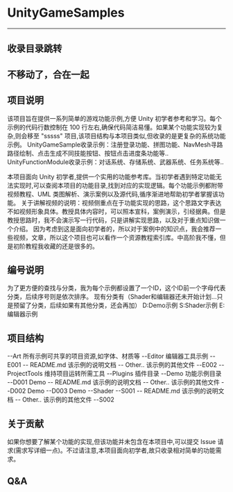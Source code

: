# UnityGameSamples
---
## 收录目录跳转
## 不移动了，合在一起
## 项目说明
该项目旨在提供一系列简单的游戏功能示例,方便 Unity 初学者参考和学习。每个示例的代码行数控制在 100 行左右,确保代码简洁易懂。如果某个功能实现较为复杂,则会移至 "sssss" 项目,该项目结构与本项目类似,但收录的是更复杂的系统功能示例。
UnityGameSample收录示例：注册登录功能、拼图功能、NavMesh寻路路径绘制、点击生成不同技能按钮、按钮点击进度条功能等..
UnityFunctionModule收录示例：对话系统、存储系统、武器系统、任务系统等..

本项目面向 Unity 初学者,提供一个实用的功能参考库。当初学者遇到特定功能无法实现时,可以查阅本项目的功能目录,找到对应的实现逻辑。每个功能示例都附带视频教程、UML 类图解析、演示案例以及源代码,循序渐进地帮助初学者掌握该功能。
关于讲解视频的说明：视频侧重点在于功能实现的思路，这个思路文字表达不如视频形象具体。教授具体内容时，可以照本宣科，案例演示，引经据典。但是教授思路时，我不会演示写一行代码，只是讲解实现思路，以及对于重点知识做一个介绍。
因为考虑到这是面向初学者的，所以对于案例中的知识点，我会推荐一些视频，文章，所以这个项目也可以看作一个资源教程索引库。中高阶我不懂，但是初阶教程我收藏的还是很多的。

## 编号说明
为了更方便的查找与分类，我为每个示例都设置了一个ID，这个ID前一个字母代表分类，后续序号则是依次排序。
现有分类有（Shader和编辑器还未开始计划...只是预留了分类，后续如果有其他分类，还会再加）
D:Demo示例
S:Shader示例
E:编辑器示例

## 项目结构
--Art      所有示例可共享的项目资源,如字体、材质等
--Editor   编辑器工具示例
    --E001
      -- README.md 该示例的说明文档
      -- Other..   该示例的其他文件
    --E002
    --ProjectTools 维持项目运转所需工具
--Plugins  插件目录
--Demo     功能示例目录
    --D001 Demo
      -- README.md 该示例的说明文档
      -- Other..   该示例的其他文件
    --D002 Demo
    --D003 Demo
--Shader
    --S001
      -- README.md 该示例的说明文档
      -- Other..   该示例的其他文件
    --S002

## 关于贡献
如果你想要了解某个功能的实现,但该功能并未包含在本项目中,可以提交 Issue 请求(需求写详细一点)。不过请注意,本项目面向初学者,故只收录相对简单的功能需求。

## Q&A
 


